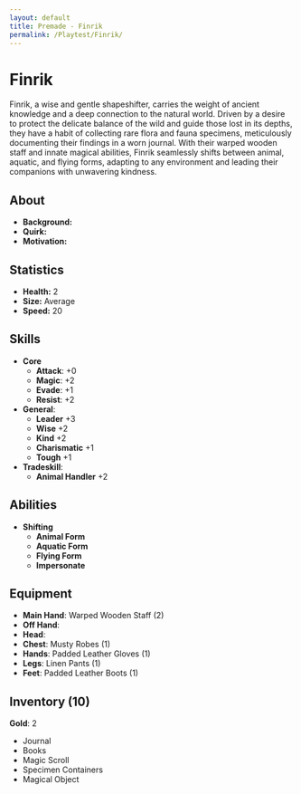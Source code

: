 ```yaml
---
layout: default
title: Premade - Finrik
permalink: /Playtest/Finrik/
---
```

# Finrik
Finrik, a wise and gentle shapeshifter, carries the weight of ancient knowledge and a deep connection to the natural world. Driven by a desire to protect the delicate balance of the wild and guide those lost in its depths, they have a habit of collecting rare flora and fauna specimens, meticulously documenting their findings in a worn journal. With their warped wooden staff and innate magical abilities, Finrik seamlessly shifts between animal, aquatic, and flying forms, adapting to any environment and leading their companions with unwavering kindness.
## About
- **Background:** 
- **Quirk:** 
- **Motivation:** 

## Statistics
- **Health:** 2
- **Size:** Average
- **Speed:** 20

## Skills
- **Core**
	- **Attack**: +0
	- **Magic**: +2
	- **Evade**: +1
	- **Resist**: +2
- **General**:
	- **Leader** +3
	- **Wise** +2
	- **Kind** +2
	- **Charismatic** +1
	- **Tough** +1
- **Tradeskill**:
	- **Animal Handler** +2
	
## Abilities
- **Shifting**
	- **Animal Form**
	- **Aquatic Form**
	- **Flying Form**
	- **Impersonate**
	
## Equipment
- **Main Hand**: Warped Wooden Staff (2)
- **Off Hand**:
- **Head**:
- **Chest**: Musty Robes (1)
- **Hands**: Padded Leather Gloves (1)
- **Legs**: Linen Pants (1)
- **Feet**: Padded Leather Boots (1)

## Inventory (10)
**Gold**: 2
- Journal
- Books
- Magic Scroll
- Specimen Containers
- Magical Object

